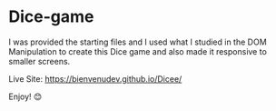 # Dice-game
I was provided the starting files and I used what I studied in the DOM Manipulation
to create this Dice game and also made it responsive to smaller screens.

Live Site: https://bienvenudev.github.io/Dicee/

Enjoy! 😊


